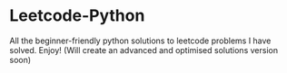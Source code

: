 # Leetcode-Python
All the beginner-friendly python solutions to leetcode problems I have solved. Enjoy!
(Will create an advanced and optimised solutions version soon)
